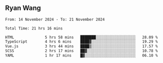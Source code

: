 ## Ryan Wang

<!--START_SECTION:waka-->

```txt
From: 14 November 2024 - To: 21 November 2024

Total Time: 21 hrs 16 mins

HTML              5 hrs 58 mins   ███████░░░░░░░░░░░░░░░░░░   28.09 %
TypeScript        4 hrs 6 mins    ████▓░░░░░░░░░░░░░░░░░░░░   19.29 %
Vue.js            3 hrs 44 mins   ████▒░░░░░░░░░░░░░░░░░░░░   17.57 %
SCSS              2 hrs 17 mins   ██▓░░░░░░░░░░░░░░░░░░░░░░   10.78 %
YAML              1 hr 17 mins    █▓░░░░░░░░░░░░░░░░░░░░░░░   06.10 %
```

<!--END_SECTION:waka-->
